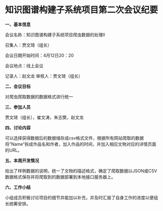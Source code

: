 # 知识图谱构建子系统项目第二次会议纪要

**一、基本信息**

会议名称：知识图谱构建子系统项目爬虫数据的处理Ⅱ

召集人：贾文琦（组长）

会议日期开始时间：4月12日20：20     

会议地点：线上会议

记录人：赵文龙    审核人：贾文琦（组长）

**二、会议目标**

对爬虫爬取数据的数据格式进行统一

**三、参加人员**

贾文琦（组长），崔文涛，朱志樊，赵文龙

**四、讨论内容**

可以选择获得数据后的数据储存成csv格式文件，根据所有网站爬取的数据将”Name“拆成作品名和作者，加入作品的时间，并加入相应文物对应的详情页面的URL。

**五、本周开发情况**

给出了样例数据的说明，统一了文物的描述格式，确定了爬取数据以JSON或CSV数据格式保存并将爬取到的数据部署到本地接口服务器上。

**六、工作小结**

小组成员积极讨论项目的细节并能加以补充，并及时汇报了自身工作的进度以便组长统筹安排。